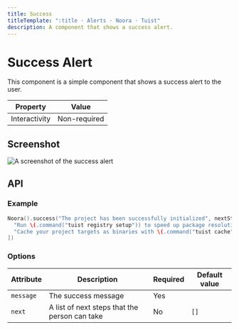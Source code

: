 ```yaml
---
title: Success
titleTemplate: ":title · Alerts · Noora · Tuist"
description: A component that shows a success alert.
---
```


# Success Alert

This component is a simple component that shows a success alert to the user.

| Property | Value |
| --- | --- |
| Interactivity | Non-required |

## Screenshot

![A screenshot of the success alert](/components/alert/success.png)

## API

### Example

```swift
Noora().success("The project has been successfully initialized", nextSteps: [
  "Run \(.command("tuist registry setup")) to speed up package resolution",
  "Cache your project targets as binaries with \(.command("tuist cache"))",
])
```

### Options

| Attribute | Description | Required | Default value |
| --- | --- | --- | --- |
| `message` | The success message | Yes | |
| `next` | A list of next steps that the person can take | No | `[]` |
